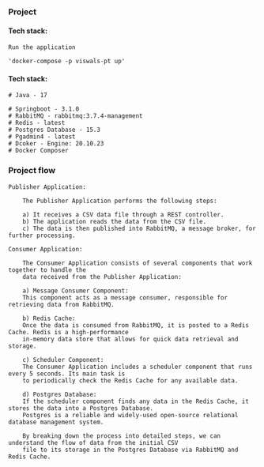 ### Project

#### Tech stack:
    Run the application

    'docker-compose -p viswals-pt up'
#### Tech stack:
    # Java - 17

    # Springboot - 3.1.0
    # RabbitMQ - rabbitmq:3.7.4-management
    # Redis - latest
    # Postgres Database - 15.3
    # Pgadmin4 - latest
    # Dcoker - Engine: 20.10.23
    # Docker Composer

### Project flow

    Publisher Application:

        The Publisher Application performs the following steps:

        a) It receives a CSV data file through a REST controller.
        b) The application reads the data from the CSV file.
        c) The data is then published into RabbitMQ, a message broker, for further processing.

    Consumer Application:

        The Consumer Application consists of several components that work together to handle the 
        data received from the Publisher Application:

        a) Message Consumer Component:
        This component acts as a message consumer, responsible for retrieving data from RabbitMQ.

        b) Redis Cache:
        Once the data is consumed from RabbitMQ, it is posted to a Redis Cache. Redis is a high-performance 
        in-memory data store that allows for quick data retrieval and storage.

        c) Scheduler Component:
        The Consumer Application includes a scheduler component that runs every 5 seconds. Its main task is 
        to periodically check the Redis Cache for any available data.
        
        d) Postgres Database:
        If the scheduler component finds any data in the Redis Cache, it stores the data into a Postgres Database. 
        Postgres is a reliable and widely-used open-source relational database management system.

        By breaking down the process into detailed steps, we can understand the flow of data from the initial CSV 
        file to its storage in the Postgres Database via RabbitMQ and Redis Cache.
